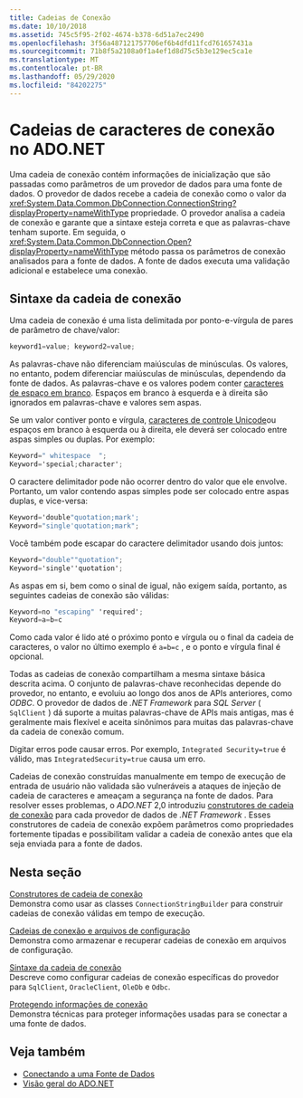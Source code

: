 ```yaml
---
title: Cadeias de Conexão
ms.date: 10/10/2018
ms.assetid: 745c5f95-2f02-4674-b378-6d51a7ec2490
ms.openlocfilehash: 3f56a487121757706ef6b4dfd11fcd761657431a
ms.sourcegitcommit: 71b8f5a2108a0f1a4ef1d8d75c5b3e129ec5ca1e
ms.translationtype: MT
ms.contentlocale: pt-BR
ms.lasthandoff: 05/29/2020
ms.locfileid: "84202275"
---
```

# <a name="connection-strings-in-adonet"></a>Cadeias de caracteres de conexão no ADO.NET

Uma cadeia de conexão contém informações de inicialização que são passadas como parâmetros de um provedor de dados para uma fonte de dados. O provedor de dados recebe a cadeia de conexão como o valor da <xref:System.Data.Common.DbConnection.ConnectionString?displayProperty=nameWithType> propriedade. O provedor analisa a cadeia de conexão e garante que a sintaxe esteja correta e que as palavras-chave tenham suporte. Em seguida, o <xref:System.Data.Common.DbConnection.Open?displayProperty=nameWithType> método passa os parâmetros de conexão analisados para a fonte de dados. A fonte de dados executa uma validação adicional e estabelece uma conexão.

## <a name="connection-string-syntax"></a>Sintaxe da cadeia de conexão

Uma cadeia de conexão é uma lista delimitada por ponto-e-vírgula de pares de parâmetro de chave/valor:

```csharp
keyword1=value; keyword2=value;
```

As palavras-chave não diferenciam maiúsculas de minúsculas. Os valores, no entanto, podem diferenciar maiúsculas de minúsculas, dependendo da fonte de dados. As palavras-chave e os valores podem conter [caracteres de espaço em branco](https://en.wikipedia.org/wiki/Whitespace_character#Unicode). Espaços em branco à esquerda e à direita são ignorados em palavras-chave e valores sem aspas.

Se um valor contiver ponto e vírgula, [caracteres de controle Unicode](https://en.wikipedia.org/wiki/Unicode_control_characters)ou espaços em branco à esquerda ou à direita, ele deverá ser colocado entre aspas simples ou duplas. Por exemplo:

```csharp
Keyword=" whitespace  ";
Keyword='special;character';
```

O caractere delimitador pode não ocorrer dentro do valor que ele envolve. Portanto, um valor contendo aspas simples pode ser colocado entre aspas duplas, e vice-versa:

```csharp
Keyword='double"quotation;mark';
Keyword="single'quotation;mark";
```

Você também pode escapar do caractere delimitador usando dois juntos:

```csharp
Keyword="double""quotation";
Keyword='single''quotation';
```

As aspas em si, bem como o sinal de igual, não exigem saída, portanto, as seguintes cadeias de conexão são válidas:

```csharp
Keyword=no "escaping" 'required';
Keyword=a=b=c
```

Como cada valor é lido até o próximo ponto e vírgula ou o final da cadeia de caracteres, o valor no último exemplo é `a=b=c` , e o ponto e vírgula final é opcional.

Todas as cadeias de conexão compartilham a mesma sintaxe básica descrita acima. O conjunto de palavras-chave reconhecidas depende do provedor, no entanto, e evoluiu ao longo dos anos de APIs anteriores, como *ODBC*. O provedor de dados de *.NET Framework* para *SQL Server* ( `SqlClient` ) dá suporte a muitas palavras-chave de APIs mais antigas, mas é geralmente mais flexível e aceita sinônimos para muitas das palavras-chave da cadeia de conexão comum.

Digitar erros pode causar erros. Por exemplo, `Integrated Security=true` é válido, mas `IntegratedSecurity=true` causa um erro.

Cadeias de conexão construídas manualmente em tempo de execução de entrada de usuário não validada são vulneráveis a ataques de injeção de cadeia de caracteres e ameaçam a segurança na fonte de dados. Para resolver esses problemas, o *ADO.NET* 2,0 introduziu [construtores de cadeia de conexão](connection-string-builders.md) para cada provedor de dados de *.NET Framework* . Esses construtores de cadeia de conexão expõem parâmetros como propriedades fortemente tipadas e possibilitam validar a cadeia de conexão antes que ela seja enviada para a fonte de dados.

## <a name="in-this-section"></a>Nesta seção

[Construtores de cadeia de conexão](connection-string-builders.md)\
Demonstra como usar as classes `ConnectionStringBuilder` para construir cadeias de conexão válidas em tempo de execução.

[Cadeias de conexão e arquivos de configuração](connection-strings-and-configuration-files.md)\
Demonstra como armazenar e recuperar cadeias de conexão em arquivos de configuração.

[Sintaxe da cadeia de conexão](connection-string-syntax.md)\
Descreve como configurar cadeias de conexão específicas do provedor para `SqlClient`, `OracleClient`, `OleDb` e `Odbc`.

[Protegendo informações de conexão](protecting-connection-information.md)\
Demonstra técnicas para proteger informações usadas para se conectar a uma fonte de dados.

## <a name="see-also"></a>Veja também

- [Conectando a uma Fonte de Dados](/cpp/data/odbc/connecting-to-a-data-source)
- [Visão geral do ADO.NET](ado-net-overview.md)
